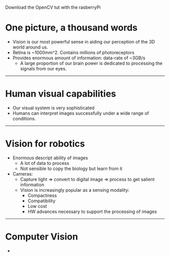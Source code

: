Download the OpenCV tut with the rasberryPi

# One picture, a thousand words

- Vision is our most powerful sense in aiding our perception of the 3D world around us.
- Retina is ~1000mm^2. Contains millions of photoreceptors
- Provides enormous amount of information: data-rate of ~3GB/s
  - A large proportion of our brain power is dedicated to processing the signals from our eyes.

---

# Human visual capabilities

- Our visual system is very sophisticated
- Humans can interpret images successfully under a wide range of conditions.

---

# Vision for robotics

- Enormous descript ability of images
  - A lot of data to process
  - Not sensible to copy the biology but learn from it
- Cameras:
  - Capture light => convert to digital image => process to get salient information
  - Vision is increasingly popular as a sensing modality:
    - Compactness
    - Compatibility
    - Low cost
    - HW advances necessary to support the processing of images

---

# Computer Vision

- ​